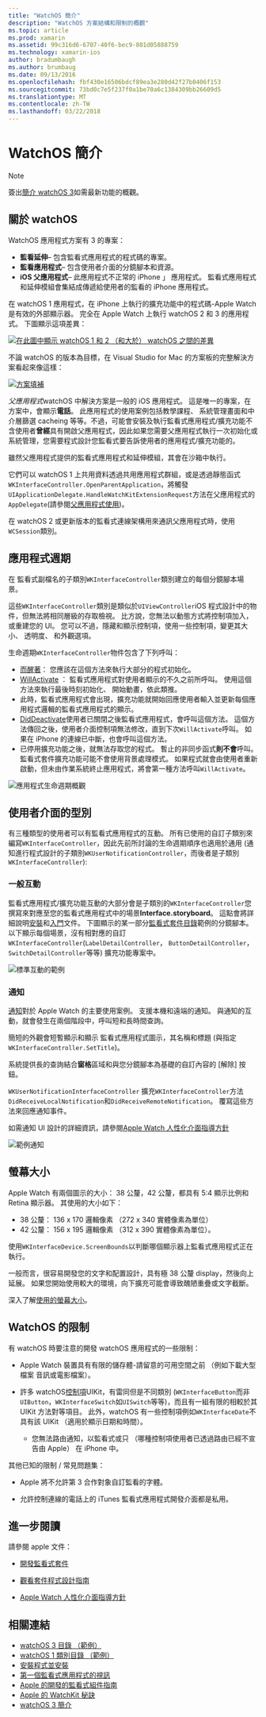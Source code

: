 ```yaml
---
title: "WatchOS 簡介"
description: "WatchOS 方案結構和限制的概觀"
ms.topic: article
ms.prod: xamarin
ms.assetid: 99c316d6-6707-40f6-bec9-801d05888759
ms.technology: xamarin-ios
author: bradumbaugh
ms.author: brumbaug
ms.date: 09/13/2016
ms.openlocfilehash: fbf430e16506bdcf89ea3e280d42f27b0406f153
ms.sourcegitcommit: 73bd0c7e5f237f0a1be70a6c1384309bb26609d5
ms.translationtype: MT
ms.contentlocale: zh-TW
ms.lasthandoff: 03/22/2018
---
```

# <a name="introduction-to-watchos"></a>WatchOS 簡介

> [!NOTE]
> 簽出[簡介 watchOS 3](~/ios/watchos/platform/introduction-to-watchos3/index.md)如需最新功能的概觀。

## <a name="about-watchos"></a>關於 watchOS

WatchOS 應用程式方案有 3 的專案：

- **監看延伸**– 包含監看式應用程式的程式碼的專案。
- **監看應用程式**– 包含使用者介面的分鏡腳本和資源。
- **iOS 父應用程式**– 此應用程式不正常的 iPhone 」 應用程式。 監看式應用程式和延伸模組會集結成傳遞給使用者的監看的 iPhone 應用程式。

在 watchOS 1 應用程式，在 iPhone 上執行的擴充功能中的程式碼-Apple Watch 是有效的外部顯示器。 完全在 Apple Watch 上執行 watchOS 2 和 3 的應用程式。 下圖顯示這項差異：

[ ![](intro-to-watchos-images/arch-sml.png "在此圖中顯示 watchOS 1 和 2 （和大於） watchOS 之間的差異")](intro-to-watchos-images/arch.png#lightbox)

不論 watchOS 的版本為目標，在 Visual Studio for Mac 的方案板的完整解決方案看起來像這樣：

[![](intro-to-watchos-images/projectstructure-sml.png "方案填補")](intro-to-watchos-images/projectstructure.png#lightbox)

*父應用程式*watchOS 中解決方案是一般的 iOS 應用程式。 這是唯一的專案，在方案中，會顯示**電話**。 此應用程式的使用案例包括教學課程、 系統管理畫面和中介層篩選 cacheing 等等。不過，可能會安裝及執行監看式應用程式/擴充功能不含使用者**曾經**具有開啟父應用程式，因此如果您需要父應用程式執行一次初始化或系統管理，您需要程式設計您監看式要告訴使用者的應用程式/擴充功能的。

雖然父應用程式提供的監看式應用程式和延伸模組，其會在沙箱中執行。

它們可以 watchOS 1 上共用資料透過共用應用程式群組，或是透過靜態函式`WKInterfaceController.OpenParentApplication`，將觸發`UIApplicationDelegate.HandleWatchKitExtensionRequest`方法在父應用程式的`AppDelegate`(請參閱[父應用程式使用](~/ios/watchos/app-fundamentals/parent-app.md))。

在 watchOS 2 或更新版本的監看式連線架構用來通訊父應用程式時，使用`WCSession`類別。

## <a name="application-lifecycle"></a>應用程式週期

在 監看式副檔名的子類別`WKInterfaceController`類別建立的每個分鏡腳本場景。

這些`WKInterfaceController`類別是類似於`UIViewController`iOS 程式設計中的物件，但無法將相同層級的存取檢視。
比方說，您無法以動態方式將控制項加入，或重建您的 UI。
您可以不過，隱藏和顯示控制項，使用一些控制項，變更其大小、 透明度、 和外觀選項。

生命週期`WKInterfaceController`物件包含了下列呼叫：

- [而醒著](https://developer.xamarin.com/api/member/WatchKit.WKInterfaceController.Awake/)： 您應該在這個方法來執行大部分的程式初始化。
- [WillActivate](https://developer.xamarin.com/api/member/WatchKit.WKInterfaceController.WillActivate/) ： 監看式應用程式對使用者顯示的不久之前所呼叫。 使用這個方法來執行最後時刻初始化、 開始動畫，依此類推。
- 此時，監看式應用程式會出現，擴充功能就開始回應使用者輸入並更新每個應用程式邏輯的監看式應用程式的顯示。
- [DidDeactivate](https://developer.xamarin.com/api/member/WatchKit.WKInterfaceController.DidDeactivate/)使用者已關閉之後監看式應用程式，會呼叫這個方法。 這個方法傳回之後，使用者介面控制項無法修改，直到下次`WillActivate`呼叫。 如果在 iPhone 的連線已中斷，也會呼叫這個方法。
- 已停用擴充功能之後，就無法存取您的程式。 暫止的非同步函式**則不會**呼叫。 監看式套件擴充功能可能不會使用背景處理模式。 如果程式就會由使用者重新啟動，但未由作業系統終止應用程式，將會第一種方法呼叫`WillActivate`。

![](intro-to-watchos-images/wkinterfacecontrollerlifecycle.png "應用程式生命週期概觀")

## <a name="types-of-user-interface"></a>使用者介面的型別

有三種類型的使用者可以有監看式應用程式的互動。
所有已使用的自訂子類別來編寫`WKInterfaceController`，因此先前所討論的生命週期順序也適用於通用 (通知進行程式設計的子類別`WKUserNotificationController`，而後者是子類別`WKInterfaceController`):

### <a name="normal-interaction"></a>一般互動

監看式應用程式/擴充功能互動的大部分會是子類別的`WKInterfaceController`您撰寫來對應至您的監看式應用程式中的場景**Interface.storyboard**。 這點會將詳細說明[安裝](~/ios/watchos/get-started/installation.md)和[入門](~/ios/watchos/get-started/index.md)文件。
下圖顯示的某一部分[監看式套件目錄](https://developer.xamarin.com/samples/monotouch/watchOS/WatchKitCatalog/)範例的分鏡腳本。 以下顯示每個場景，沒有相對應的自訂`WKInterfaceController`(`LabelDetailController`， `ButtonDetailController`，`SwitchDetailController`等等) 擴充功能專案中。

![](intro-to-watchos-images/scenes.png "標準互動的範例")

### <a name="notifications"></a>通知

[通知](~/ios/watchos/platform/notifications.md)對於 Apple Watch 的主要使用案例。 支援本機和遠端的通知。 與通知的互動，就會發生在兩個階段中，呼叫短和長時間查詢。

簡短的外觀會短暫顯示和顯示 監看式應用程式圖示，其名稱和標題 (與指定`WKInterfaceController.SetTitle`)。

系統提供長的查詢結合**窗格**區域和與您分鏡腳本為基礎的自訂內容的 [解除] 按鈕。

`WKUserNotificationInterfaceController` 擴充`WKInterfaceController`方法`DidReceiveLocalNotification`和`DidReceiveRemoteNotification`。
覆寫這些方法來回應通知事件。

如需通知 UI 設計的詳細資訊，請參閱[Apple Watch 人性化介面指導方針](https://developer.apple.com/library/prerelease/ios/documentation/UserExperience/Conceptual/WatchHumanInterfaceGuidelines/Notifications.html#//apple_ref/doc/uid/TP40014992-CH20-SW1)

![](intro-to-watchos-images/notifications.png "範例通知")

## <a name="screen-sizes"></a>螢幕大小

Apple Watch 有兩個圖示的大小： 38 公釐，42 公釐，都具有 5:4 顯示比例和 Retina 顯示器。 其使用的大小如下：

- 38 公釐： 136 x 170 邏輯像素 （272 x 340 實體像素為單位）
- 42 公釐： 156 x 195 邏輯像素 （312 x 390 實體像素為單位）。

使用`WKInterfaceDevice.ScreenBounds`以判斷哪個顯示器上監看式應用程式正在執行。

一般而言，很容易開發您的文字和配置設計，具有極 38 公釐 display，然後向上延展。
如果您開始使用較大的環境，向下擴充可能會導致醜陋重疊或文字截斷。

深入了解[使用的螢幕大小](~/ios/watchos/app-fundamentals/screen-sizes.md)。


## <a name="limitations-of-watchos"></a>WatchOS 的限制

有 watchOS 時要注意的開發 watchOS 應用程式的一些限制：

- Apple Watch 裝置具有有限的儲存體-請留意的可用空間之前 （例如下載大型檔案 音訊或電影檔案）。

- 許多 watchOS[控制項](~/ios/watchos/user-interface/index.md)UIKit，有雷同但是不同類別 (`WKInterfaceButton`而非`UIButton`，`WKInterfaceSwitch`如`UISwitch`等等)，而且有一組有限的相較於其 UIKit 方法對等項目。 此外，watchOS 有一些控制項例如`WKInterfaceDate`不具有該 UIKit （適用於顯示日期和時間）。

  - 您無法路由通知，以監看式或只 （哪種控制項使用者已透過路由已經不宣告由 Apple） 在 iPhone 中。

其他已知的限制 / 常見問題集：

- Apple 將不允許第 3 合作對象自訂監看的字體。

- 允許控制連線的電話上的 iTunes 監看式應用程式開發介面都是私用。


## <a name="further-reading"></a>進一步閱讀

請參閱 apple 文件：

* [開發監看式套件](https://developer.apple.com/library/prerelease/ios/documentation/General/Conceptual/WatchKitProgrammingGuide/index.html#//apple_ref/doc/uid/TP40014969-CH8-SW1)

* [觀看套件程式設計指南](https://developer.apple.com/library/prerelease/ios/documentation/General/Conceptual/WatchKitProgrammingGuide/DesigningaWatchKitApp.html)

* [Apple Watch 人性化介面指導方針](https://developer.apple.com/library/prerelease/ios/documentation/UserExperience/Conceptual/WatchHumanInterfaceGuidelines/index.html#//apple_ref/doc/uid/TP40014992-CH3-SW1)


## <a name="related-links"></a>相關連結

- [watchOS 3 目錄 （範例）](https://developer.xamarin.com/samples/monotouch/watchOS/WatchKitCatalog/)
- [watchOS 1 類別目錄 （範例）](https://developer.xamarin.com/samples/monotouch/WatchKit/WatchKitCatalog/)
- [安裝程式並安裝](~/ios/watchos/get-started/installation.md)
- [第一個監看式應用程式的視訊](http://blog.xamarin.com/your-first-watch-kit-app/)
- [Apple 的開發的監看式組件指南](https://developer.apple.com/library/prerelease/ios/documentation/General/Conceptual/WatchKitProgrammingGuide/index.html)
- [Apple 的 WatchKit 秘訣](https://developer.apple.com/watchkit/tips/)
- [watchOS 3 簡介](~/ios/watchos/platform/introduction-to-watchos3/index.md)
